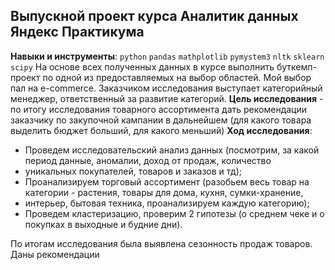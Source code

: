 ## Выпускной проект курса Аналитик данных Яндекс Практикума

**Навыки и инструменты**: `python` `pandas` `mathplotlib` `pymystem3` `nltk` `sklearn` `scipy` 
На основе всех полученных данных в курсе выполнить буткемп-проект по одной из предоставляемых на выбор областей.
Мой выбор пал на e-commerce. 
Заказчиком исследования выступает категорийный менеджер, ответственный за развитие категорий. 
**Цель исследования** - по итогу исследования товарного ассортимента дать рекомендации заказчику по закупочной 
кампании в дальнейшем (для какого товара выделить бюджет больший, для какого меньший)
**Ход исследования**:
- Проведем исследовательский анализ данных (посмотрим, за какой период данные, аномалии, доход от продаж, количество 
- уникальных покупателей, товаров и заказов и тд);
- Проанализируем торговый ассортимент (разобьем весь товар на категории - растения, товары для дома, кухня, сумки-хранение, 
- интерьер, бытовая техника, проанализируем каждую категорию);
- Проведем кластеризацию, проверим 2 гипотезы (о среднем чеке и о покупках в выходные и будние дни).

По итогам исследования была выявлена сезонность продаж товаров. Даны рекомендации

